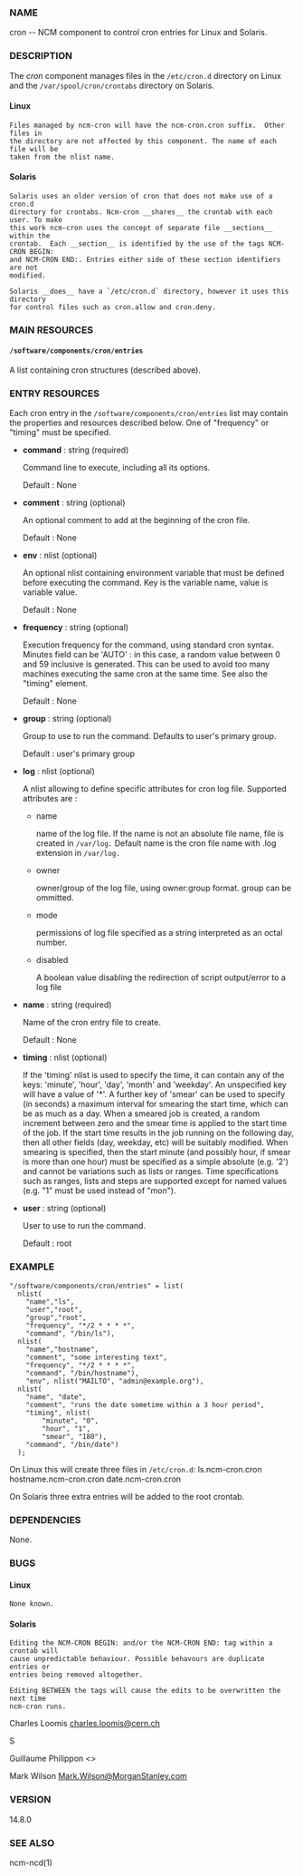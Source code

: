 ### NAME

cron -- NCM component to control cron entries for Linux and Solaris.

### DESCRIPTION

The _cron_ component manages files in the `/etc/cron.d` directory on Linux
and the `/var/spool/cron/crontabs` directory on Solaris.

#### Linux

    Files managed by ncm-cron will have the ncm-cron.cron suffix.  Other files in
    the directory are not affected by this component. The name of each file will be
    taken from the nlist name.

#### Solaris

    Solaris uses an older version of cron that does not make use of a cron.d
    directory for crontabs. Ncm-cron __shares__ the crontab with each user. To make
    this work ncm-cron uses the concept of separate file __sections__ within the
    crontab.  Each __section__ is identified by the use of the tags NCM-CRON BEGIN:
    and NCM-CRON END:. Entries either side of these section identifiers are not
    modified.

    Solaris __does__ have a `/etc/cron.d` directory, however it uses this directory
    for control files such as cron.allow and cron.deny.

### MAIN RESOURCES

#### `/software/components/cron/entries`

A list containing cron structures (described above).

### ENTRY RESOURCES

Each cron entry in the `/software/components/cron/entries` list may
contain the properties and resources described below. One of "frequency"
or "timing" must be specified.

- __command__ : string (required)

    Command line to execute, including all its options.

    Default : None

- __comment__ : string (optional)

    An optional comment to add at the beginning of the cron file.

    Default : None

- __env__ : nlist (optional)

    An optional nlist containing environment variable that must be
    defined before executing the command. Key is
    the variable name, value is variable value.

    Default : None

- __frequency__ : string (optional)

    Execution frequency for the command, using standard cron syntax.
    Minutes field can be 'AUTO' : in this case,
    a random value between 0 and 59 inclusive is generated.
    This can be used to avoid too many machines executing the same
    cron at the same time. See also the "timing" element.

    Default : None

- __group__ : string (optional)

    Group to use to run the command. Defaults to user's primary group.

    Default : user's primary group

- __log__ : nlist (optional)

    A nlist allowing to define specific attributes for cron log file.
    Supported attributes are :

    - name

        name of the log file. If the name is not an absolute file name, file is created in `/var/log.`
        Default name is the cron file name with .log extension in `/var/log.`

    - owner

        owner/group of the log file, using owner:group format. group can be ommitted.

    - mode

        permissions of log file specified as a string interpreted as an octal number.

    - disabled

        A boolean value disabling the redirection of script output/error to a log file

- __name__ : string (required)

    Name of the cron entry file to create.

    Default : None

- __timing__ : nlist (optional)

    If the 'timing' nlist is used to specify the time, it can contain any of the
    keys: 'minute', 'hour', 'day', 'month' and 'weekday'. An unspecified key will
    have a value of '\*'. A further key of 'smear' can be used to specify (in
    seconds) a maximum interval for smearing the start time, which can be as much
    as a day. When a smeared job is created, a random increment between zero and
    the smear time is applied to the start time of the job.  If the start time
    results in the job running on the following day, then all other fields (day,
    weekday, etc) will be suitably modified. When smearing is specified, then the
    start minute (and possibly hour, if smear is more than one hour) must be
    specified as a simple absolute (e.g. '2') and cannot be variations such as
    lists or ranges.  Time specifications such as ranges, lists and steps are
    supported except for named values (e.g.  "1" must be used instead of "mon").

- __user__ : string (optional)

    User to use to run the command.

    Default : root

### EXAMPLE

    "/software/components/cron/entries" = list(
      nlist(
        "name","ls",
        "user","root",
        "group","root",
        "frequency", "*/2 * * * *",
        "command", "/bin/ls"),
      nlist(
        "name","hostname",
        "comment", "some interesting text",
        "frequency", "*/2 * * * *",
        "command", "/bin/hostname"),
        "env", nlist("MAILTO", "admin@example.org"),
      nlist(
        "name", "date",
        "comment", "runs the date sometime within a 3 hour period",
        "timing", nlist(
            "minute", "0",
            "hour", "1",
            "smear", "180"),
        "command", "/bin/date")
      );

On Linux this will create three files in `/etc/cron.d`:
  ls.ncm-cron.cron
  hostname.ncm-cron.cron
  date.ncm-cron.cron

On Solaris three extra entries will be added to the root crontab.

### DEPENDENCIES

None.

### BUGS

#### Linux

    None known.

#### Solaris

    Editing the NCM-CRON BEGIN: and/or the NCM-CRON END: tag within a crontab will
    cause unpredictable behaviour. Possible behavours are duplicate entries or
    entries being removed altogether.

    Editing BETWEEN the tags will cause the edits to be overwritten the next time
    ncm-cron runs.

Charles Loomis <charles.loomis@cern.ch>

S

Guillaume Philippon <>

Mark Wilson <Mark.Wilson@MorganStanley.com>

### VERSION

14.8.0

### SEE ALSO

ncm-ncd(1)
